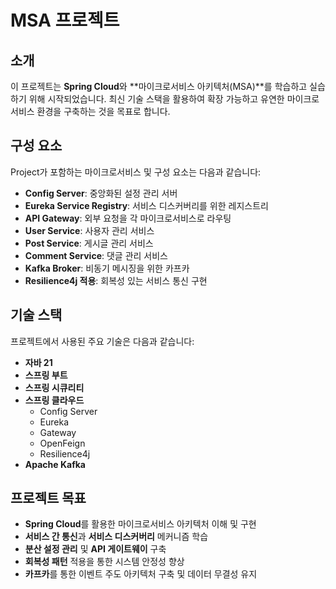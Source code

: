 # **MSA 프로젝트**

## **소개**

이 프로젝트는 **Spring Cloud**와 **마이크로서비스 아키텍처(MSA)**를 학습하고 실습하기 위해 시작되었습니다. 
최신 기술 스택을 활용하여 확장 가능하고 유연한 마이크로서비스 환경을 구축하는 것을 목표로 합니다.

## **구성 요소**

Project가 포함하는 마이크로서비스 및 구성 요소는 다음과 같습니다:

- **Config Server**: 중앙화된 설정 관리 서버
- **Eureka Service Registry**: 서비스 디스커버리를 위한 레지스트리
- **API Gateway**: 외부 요청을 각 마이크로서비스로 라우팅
- **User Service**: 사용자 관리 서비스
- **Post Service**: 게시글 관리 서비스
- **Comment Service**: 댓글 관리 서비스
- **Kafka Broker**: 비동기 메시징을 위한 카프카
- **Resilience4j 적용**: 회복성 있는 서비스 통신 구현

## **기술 스택**

프로젝트에서 사용된 주요 기술은 다음과 같습니다:

- **자바 21**
- **스프링 부트**
- **스프링 시큐리티**
- **스프링 클라우드**
  - Config Server
  - Eureka
  - Gateway
  - OpenFeign
  - Resilience4j
- **Apache Kafka**

## **프로젝트 목표**

- **Spring Cloud**를 활용한 마이크로서비스 아키텍처 이해 및 구현
- **서비스 간 통신**과 **서비스 디스커버리** 메커니즘 학습
- **분산 설정 관리** 및 **API 게이트웨이** 구축
- **회복성 패턴** 적용을 통한 시스템 안정성 향상
- **카프카**를 통한 이벤트 주도 아키텍처 구축 및 데이터 무결성 유지




